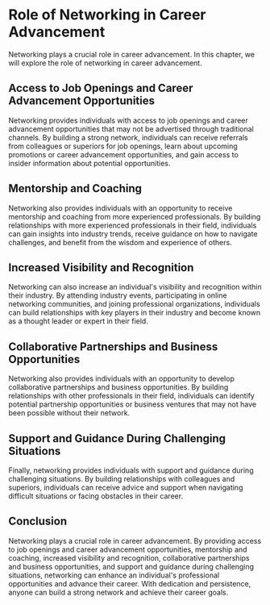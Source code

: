 Role of Networking in Career Advancement
==============================================================================

Networking plays a crucial role in career advancement. In this chapter, we will explore the role of networking in career advancement.

Access to Job Openings and Career Advancement Opportunities
-----------------------------------------------------------

Networking provides individuals with access to job openings and career advancement opportunities that may not be advertised through traditional channels. By building a strong network, individuals can receive referrals from colleagues or superiors for job openings, learn about upcoming promotions or career advancement opportunities, and gain access to insider information about potential opportunities.

Mentorship and Coaching
-----------------------

Networking also provides individuals with an opportunity to receive mentorship and coaching from more experienced professionals. By building relationships with more experienced professionals in their field, individuals can gain insights into industry trends, receive guidance on how to navigate challenges, and benefit from the wisdom and experience of others.

Increased Visibility and Recognition
------------------------------------

Networking can also increase an individual's visibility and recognition within their industry. By attending industry events, participating in online networking communities, and joining professional organizations, individuals can build relationships with key players in their industry and become known as a thought leader or expert in their field.

Collaborative Partnerships and Business Opportunities
-----------------------------------------------------

Networking also provides individuals with an opportunity to develop collaborative partnerships and business opportunities. By building relationships with other professionals in their field, individuals can identify potential partnership opportunities or business ventures that may not have been possible without their network.

Support and Guidance During Challenging Situations
--------------------------------------------------

Finally, networking provides individuals with support and guidance during challenging situations. By building relationships with colleagues and superiors, individuals can receive advice and support when navigating difficult situations or facing obstacles in their career.

Conclusion
----------

Networking plays a crucial role in career advancement. By providing access to job openings and career advancement opportunities, mentorship and coaching, increased visibility and recognition, collaborative partnerships and business opportunities, and support and guidance during challenging situations, networking can enhance an individual's professional opportunities and advance their career. With dedication and persistence, anyone can build a strong network and achieve their career goals.
